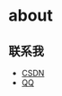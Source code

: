 # about

## 联系我

 - [CSDN](https://blog.csdn.net/zhang__liuchen)
 - [QQ](http://sighttp.qq.com/authd?IDKEY=c9e636053f0f1a967cb31028d229cb15b0d4ef5f77212278)

